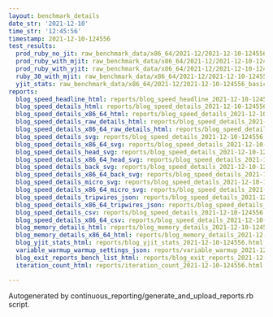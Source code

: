 ```yaml
---
layout: benchmark_details
date_str: '2021-12-10'
time_str: '12:45:56'
timestamp: 2021-12-10-124556
test_results:
  prod_ruby_no_jit: raw_benchmark_data/x86_64/2021-12/2021-12-10-124556_basic_benchmark_prod_ruby_no_jit.json
  prod_ruby_with_mjit: raw_benchmark_data/x86_64/2021-12/2021-12-10-124556_basic_benchmark_prod_ruby_with_mjit.json
  prod_ruby_with_yjit: raw_benchmark_data/x86_64/2021-12/2021-12-10-124556_basic_benchmark_prod_ruby_with_yjit.json
  ruby_30_with_mjit: raw_benchmark_data/x86_64/2021-12/2021-12-10-124556_basic_benchmark_ruby_30_with_mjit.json
  yjit_stats: raw_benchmark_data/x86_64/2021-12/2021-12-10-124556_basic_benchmark_yjit_stats.json
reports:
  blog_speed_headline_html: reports/blog_speed_headline_2021-12-10-124556.html
  blog_speed_details_html: reports/blog_speed_details_2021-12-10-124556.html
  blog_speed_details_x86_64_html: reports/blog_speed_details_2021-12-10-124556.x86_64.html
  blog_speed_details_raw_details_html: reports/blog_speed_details_2021-12-10-124556.raw_details.html
  blog_speed_details_x86_64_raw_details_html: reports/blog_speed_details_2021-12-10-124556.x86_64.raw_details.html
  blog_speed_details_svg: reports/blog_speed_details_2021-12-10-124556.svg
  blog_speed_details_x86_64_svg: reports/blog_speed_details_2021-12-10-124556.x86_64.svg
  blog_speed_details_head_svg: reports/blog_speed_details_2021-12-10-124556.head.svg
  blog_speed_details_x86_64_head_svg: reports/blog_speed_details_2021-12-10-124556.x86_64.head.svg
  blog_speed_details_back_svg: reports/blog_speed_details_2021-12-10-124556.back.svg
  blog_speed_details_x86_64_back_svg: reports/blog_speed_details_2021-12-10-124556.x86_64.back.svg
  blog_speed_details_micro_svg: reports/blog_speed_details_2021-12-10-124556.micro.svg
  blog_speed_details_x86_64_micro_svg: reports/blog_speed_details_2021-12-10-124556.x86_64.micro.svg
  blog_speed_details_tripwires_json: reports/blog_speed_details_2021-12-10-124556.tripwires.json
  blog_speed_details_x86_64_tripwires_json: reports/blog_speed_details_2021-12-10-124556.x86_64.tripwires.json
  blog_speed_details_csv: reports/blog_speed_details_2021-12-10-124556.csv
  blog_speed_details_x86_64_csv: reports/blog_speed_details_2021-12-10-124556.x86_64.csv
  blog_memory_details_html: reports/blog_memory_details_2021-12-10-124556.html
  blog_memory_details_x86_64_html: reports/blog_memory_details_2021-12-10-124556.x86_64.html
  blog_yjit_stats_html: reports/blog_yjit_stats_2021-12-10-124556.html
  variable_warmup_warmup_settings_json: reports/variable_warmup_2021-12-10-124556.warmup_settings.json
  blog_exit_reports_bench_list_html: reports/blog_exit_reports_2021-12-10-124556.bench_list.html
  iteration_count_html: reports/iteration_count_2021-12-10-124556.html

---
```

Autogenerated by continuous_reporting/generate_and_upload_reports.rb script.
